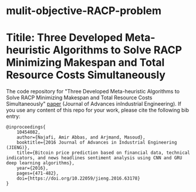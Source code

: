 # mulit-objective-RACP-problem

# Titile: Three Developed Meta-heuristic Algorithms to Solve RACP Minimizing Makespan and Total Resource Costs Simultaneously

The code repository for "Three Developed Meta-heuristic Algorithms to Solve RACP Minimizing Makespan and Total Resource Costs Simultaneously" [paper](https://aie.ut.ac.ir/article_63178.html) (Journal of Advances inIndustrial Engineering). If you use any content of this repo for your work, please cite the following bib entry:
  
    @inproceedings{
        10454082,
        author={Najafi, Amir Abbas, and Arjmand, Masoud},
        booktitle={2016 Journal of Advances in Industrial Engineering (JIENG)}, 
        title={Bitcoin price prediction based on financial data, technical indicators, and news headlines sentiment analysis using CNN and GRU deep learning algorithms}, 
        year={2016},
        pages={471-482},
        doi={https://doi.org/10.22059/jieng.2016.63178}
    }
